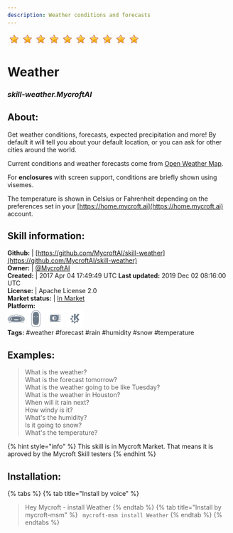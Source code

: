 ```yaml
---    
description: Weather conditions and forecasts  
---    
```

![](../.gitbook/assets/star.png)![](../.gitbook/assets/star.png)![](../.gitbook/assets/star.png)![](../.gitbook/assets/star.png)![](../.gitbook/assets/star.png)![](../.gitbook/assets/star.png)![](../.gitbook/assets/star.png)![](../.gitbook/assets/star.png)![](../.gitbook/assets/star.png)![](../.gitbook/assets/star.png)  
# Weather  
### _skill-weather.MycroftAI_  
## About:  
Get weather conditions, forecasts, expected precipitation and more!  By default it will tell
you about your default location, or you can ask for other cities around the world.

Current conditions and weather forecasts come from [Open Weather Map](https://openweathermap.org).

For **enclosures** with screen support, conditions are briefly shown using visemes.

The temperature is shown in Celsius or Fahrenheit depending on the preferences set in your [https://home.mycroft.ai](https://home.mycroft.ai) account.

## Skill information:  
**Github:** | [https://github.com/MycroftAI/skill-weather](https://github.com/MycroftAI/skill-weather)  
**Owner:** | [@MycroftAI](https://github.com/MycroftAI)  
**Created:** | 2017 Apr 04 17:49:49 UTC  **Last updated:** 2019 Dec 02 08:16:00 UTC  
**License:** | Apache License 2.0  
**Market status:** | [In Market](https://market.mycroft.ai/skill/mycroft-weather)  
**Platform:**  
 ![](../.gitbook/assets/mark-1-icon.png)  ![](../.gitbook/assets/mark-2-icon.png)  ![](../.gitbook/assets/picroft-icon.png)  ![](../.gitbook/assets/kde.png)   
**Tags:** \#weather \#forecast \#rain \#humidity \#snow \#temperature   
## Examples:  
> What is the weather?  
> What is the forecast tomorrow?  
> What is the weather going to be like Tuesday?  
> What is the weather in Houston?  
> When will it rain next?  
> How windy is it?  
> What's the humidity?  
> Is it going to snow?  
> What's the temperature?  
  
{% hint style="info" %}
This skill is in Mycroft Market. That means it is aproved by the Mycroft Skill testers
{% endhint %}
    
## Installation:  
{% tabs %}
{% tab title="Install by voice" %}
> Hey Mycroft - install Weather
{% endtab %}
  {% tab title="Install by mycroft-msm" %}
``` mycroft-msm install Weather```
{% endtab %}
  {% endtabs %}
  